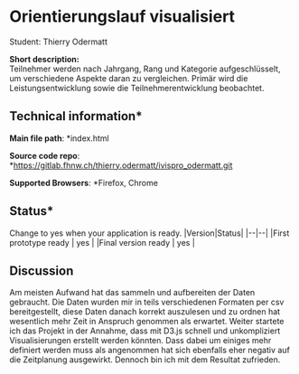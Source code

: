 # Orientierungslauf visualisiert

Student: Thierry Odermatt

**Short description:**
<br>Teilnehmer werden nach Jahrgang, Rang und Kategorie aufgeschlüsselt, um verschiedene Aspekte daran zu vergleichen. Primär wird die Leistungsentwicklung sowie die Teilnehmerentwicklung beobachtet.

## Technical information*
**Main file path**: *index.html

**Source code repo**: *https://gitlab.fhnw.ch/thierry.odermatt/ivispro_odermatt.git

**Supported Browsers**: *Firefox, Chrome

## Status*
Change to yes when your application is ready.
|Version|Status|
|--|--|
|First prototype ready | yes |
|Final version ready  | yes |

## Discussion
Am meisten Aufwand hat das sammeln und aufbereiten der Daten gebraucht. Die Daten wurden mir in teils verschiedenen Formaten per csv bereitgestellt, diese Daten danach korrekt auszulesen und zu ordnen hat wesentlich mehr Zeit in Anspruch genommen als erwartet. 
Weiter startete ich das Projekt in der Annahme, dass mit D3.js schnell und unkompliziert Visualisierungen erstellt werden könnten. Dass dabei um einiges mehr definiert werden muss als angenommen hat sich ebenfalls eher negativ auf die Zeitplanung ausgewirkt. Dennoch bin ich mit dem Resultat zufrieden.
